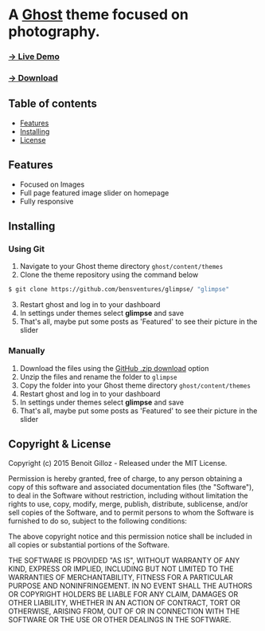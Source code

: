 # A [Ghost](https://ghost.org/) theme focused on photography.

### [→ Live Demo](http://glimpse.bensventur.es/)
### [→ Download](https://github.com/bensventures/glimpse/archive/master.zip)

## Table of contents

* [Features](#features)
* [Installing](#installing)
* [License](#license)

## Features

* Focused on Images
* Full page featured image slider on homepage
* Fully responsive

## Installing

### Using Git
1. Navigate to your Ghost theme directory `ghost/content/themes`
2. Clone the theme repository using the command below
```sh
$ git clone https://github.com/bensventures/glimpse/ "glimpse"
```
3. Restart ghost and log in to your dashboard
4. In settings under themes select **glimpse** and save
5. That's all, maybe put some posts as 'Featured' to see their picture in the slider


### Manually
1. Download the files using the [GitHub .zip download](https://github.com/bensventures/glimpse/archive/master.zip) option
2. Unzip the files and rename the folder to `glimpse`
4. Copy the folder into your Ghost theme directory `ghost/content/themes`
5. Restart ghost and log in to your dashboard
6. In settings under themes select **glimpse** and save
5. That's all, maybe put some posts as 'Featured' to see their picture in the slider

## Copyright & License

Copyright (c) 2015 Benoit Gilloz - Released under the MIT License.

Permission is hereby granted, free of charge, to any person obtaining a copy of this software and associated documentation files (the "Software"), to deal in the Software without restriction, including without limitation the rights to use, copy, modify, merge, publish, distribute, sublicense, and/or sell copies of the Software, and to permit persons to whom the Software is furnished to do so, subject to the following conditions:

The above copyright notice and this permission notice shall be included in all copies or substantial portions of the Software.

THE SOFTWARE IS PROVIDED "AS IS", WITHOUT WARRANTY OF ANY KIND, EXPRESS OR IMPLIED, INCLUDING BUT NOT LIMITED TO THE WARRANTIES OF MERCHANTABILITY, FITNESS FOR A PARTICULAR PURPOSE AND
NONINFRINGEMENT. IN NO EVENT SHALL THE AUTHORS OR COPYRIGHT HOLDERS BE LIABLE FOR ANY CLAIM, DAMAGES OR OTHER LIABILITY, WHETHER IN AN ACTION OF CONTRACT, TORT OR OTHERWISE, ARISING FROM, OUT OF OR IN CONNECTION WITH THE SOFTWARE OR THE USE OR OTHER DEALINGS IN THE SOFTWARE.
